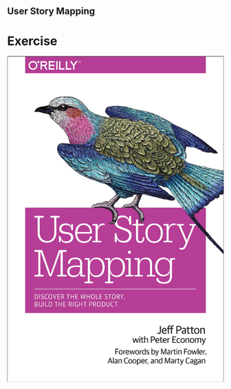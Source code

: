 ## User Story Mapping
# Exercise
![book](resources/userstorymappingbook.jpg) 

<!-- .element: class="stretch" -->
